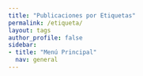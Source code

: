 ```yaml
---
title: "Publicaciones por Etiquetas"
permalink: /etiqueta/
layout: tags
author_profile: false
sidebar:
- title: "Menú Principal"
  nav: general
---
```

